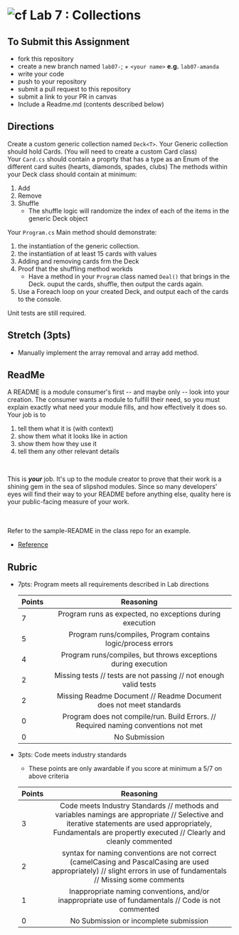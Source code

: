 ![cf](http://i.imgur.com/7v5ASc8.png) Lab 7 : Collections
=====================================

## To Submit this Assignment
- fork this repository
- create a new branch named `lab07-`; + `<your name>` **e.g.** `lab07-amanda`
- write your code
- push to your repository
- submit a pull request to this repository
- submit a link to your PR in canvas
- Include a Readme.md (contents described below)

## Directions
Create a custom generic collection named `Deck<T>`.
Your Generic collection should hold Cards. (You will need to create a custom Card class)<br />
Your `Card.cs` should contain a proprty that has a type as an Enum of the different card suites (hearts, diamonds, spades, clubs)
The methods within your Deck<T> class should contain at minimum:
1. Add
2. Remove
3. Shuffle
	- The shuffle logic will randomize the index of each of the items in the generic Deck<T> object


Your `Program.cs` Main method should demonstrate:
1. the instantiation of the generic collection. 
2. the instantiation of at least 15 cards with values
3. Adding and removing cards frm the Deck<T>
4. Proof that the shuffling method workds 
	- Have a method in your `Program` class named `Deal()` that brings in the Deck<T>. ouput the cards, shuffle, then output the cards again. 
5. Use a Foreach loop on your created Deck, and output each of the cards to the console. 

Unit tests are still required. 



## Stretch (3pts)
- Manually implement the array removal and array add method. 

## ReadMe
A README is a module consumer's first -- and maybe only -- look into your creation. The consumer wants a module to fulfill their need, so you must explain exactly what need your module fills, and how effectively it does so.
<br />
Your job is to

1. tell them what it is (with context)
2. show them what it looks like in action
3. show them how they use it
4. tell them any other relevant details

<br />

This is ***your*** job. It's up to the module creator to prove that their work is a shining gem in the sea of slipshod modules. Since so many developers' eyes will find their way to your README before anything else, quality here is your public-facing measure of your work.

<br /> <br /> Refer to the sample-README in the class repo for an example. 
- [Reference](https://github.com/noffle/art-of-readme)


## Rubric
- 7pts: Program meets all requirements described in Lab directions

	Points  | Reasoning | 
	 ------------ | :-----------: | 
	7       | Program runs as expected, no exceptions during execution |
	5       | Program runs/compiles, Program contains logic/process errors|
	4       | Program runs/compiles, but throws exceptions during execution |
	2       | Missing tests // tests are not passing // not enough valid tests |
	2       | Missing Readme Document // Readme Document does not meet standards |
	0       | Program does not compile/run. Build Errors. // Required naming conventions not met |
	0       | No Submission |

- 3pts: Code meets industry standards
	- These points are only awardable if you score at minimum a 5/7 on above criteria

	Points  | Reasoning | 
	 ------------ | :-----------: | 
	3       | Code meets Industry Standards // methods and variables namings are appropriate // Selective and iterative statements are used appropriately, Fundamentals are propertly executed // Clearly and cleanly commented |
	2       | syntax for naming conventions are not correct (camelCasing and PascalCasing are used appropriately) // slight errors in use of fundamentals // Missing some comments |
	1       | Inappropriate naming conventions, and/or inappropriate use of fundamentals // Code is not commented  |
	0       | No Submission or incomplete submission |
